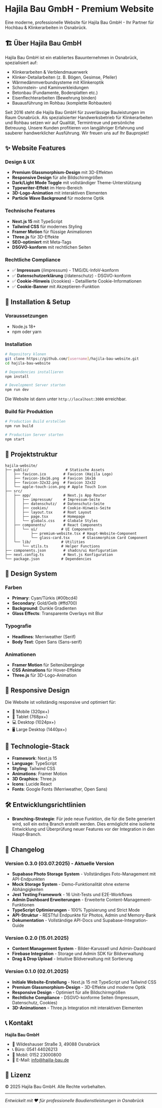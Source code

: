 # Hajila Bau GmbH - Premium Website

Eine moderne, professionelle Website für Hajila Bau GmbH - Ihr Partner für Hochbau & Klinkerarbeiten in Osnabrück.

## 🏗️ Über Hajila Bau GmbH

Hajila Bau GmbH ist ein etabliertes Bauunternehmen in Osnabrück, spezialisiert auf:
- Klinkerarbeiten & Verblendmauerwerk
- Klinker-Detailarbeiten (z. B. Bögen, Gesimse, Pfeiler)
- Wärmedämmverbundsysteme mit Klinkeroptik
- Schornstein- und Kaminverkleidungen
- Betonbau (Fundamente, Bodenplatten etc.)
- Eisenflechterarbeiten (Bewehrung binden)
- Bauausführung im Rohbau (komplette Rohbauten)

Seit 2016 steht die Hajila Bau GmbH für zuverlässige Bauleistungen im Raum Osnabrück. Als spezialisierter Handwerksbetrieb für Klinkerarbeiten und Rohbau setzen wir auf Qualität, Termintreue und persönliche Betreuung. Unsere Kunden profitieren von langjähriger Erfahrung und sauberer handwerklicher Ausführung. Wir freuen uns auf Ihr Bauprojekt!

## ✨ Website Features

### Design & UX
- **Premium Glassmorphism-Design** mit 3D-Effekten
- **Responsive Design** für alle Bildschirmgrößen
- **Dark/Light Mode Toggle** mit vollständiger Theme-Unterstützung
- **Typewriter-Effekt** im Hero-Bereich
- **3D-Logo-Animation** mit interaktiven Elementen
- **Particle Wave Background** für moderne Optik

### Technische Features
- **Next.js 15** mit TypeScript
- **Tailwind CSS** für modernes Styling
- **Framer Motion** für flüssige Animationen
- **Three.js** für 3D-Effekte
- **SEO-optimiert** mit Meta-Tags
- **DSGVO-konform** mit rechtlichen Seiten

### Rechtliche Compliance
- ✅ **Impressum** (/impressum) - TMG/DL-InfoV-konform
- ✅ **Datenschutzerklärung** (/datenschutz) - DSGVO-konform
- ✅ **Cookie-Hinweis** (/cookies) - Detaillierte Cookie-Informationen
- ✅ **Cookie-Banner** mit Akzeptieren-Funktion

## 🚀 Installation & Setup

### Voraussetzungen
- Node.js 18+ 
- npm oder yarn

### Installation
```bash
# Repository klonen
git clone https://github.com/[username]/hajila-bau-website.git
cd hajila-bau-website

# Dependencies installieren
npm install

# Development Server starten
npm run dev
```

Die Website ist dann unter `http://localhost:3000` erreichbar.

### Build für Produktion
```bash
# Production Build erstellen
npm run build

# Production Server starten
npm start
```

## 📁 Projektstruktur

```
hajila-website/
├── public/                 # Statische Assets
│   ├── favicon.ico        # Favicon (Hajila Logo)
│   ├── favicon-16x16.png  # Favicon 16x16
│   ├── favicon-32x32.png  # Favicon 32x32
│   └── apple-touch-icon.png # Apple Touch Icon
├── src/
│   ├── app/               # Next.js App Router
│   │   ├── impressum/     # Impressum-Seite
│   │   ├── datenschutz/   # Datenschutz-Seite
│   │   ├── cookies/       # Cookie-Hinweis-Seite
│   │   ├── layout.tsx     # Root Layout
│   │   ├── page.tsx       # Homepage
│   │   └── globals.css    # Globale Styles
│   ├── components/        # React Components
│   │   └── ui/           # UI Components
│   │       ├── premium-website.tsx # Haupt-Website-Component
│   │       └── glass-card.tsx      # Glassmorphism Card Component
│   └── lib/              # Utilities
│       └── utils.ts      # Helper Functions
├── components.json        # shadcn/ui Konfiguration
├── next.config.ts         # Next.js Konfiguration
└── package.json          # Dependencies
```

## 🎨 Design System

### Farben
- **Primary**: Cyan/Türkis (#00bcd4)
- **Secondary**: Gold/Gelb (#ffd700)
- **Background**: Dunkle Gradienten
- **Glass Effects**: Transparente Overlays mit Blur

### Typografie
- **Headlines**: Merriweather (Serif)
- **Body Text**: Open Sans (Sans-serif)

### Animationen
- **Framer Motion** für Seitenübergänge
- **CSS Animations** für Hover-Effekte
- **Three.js** für 3D-Logo-Animation

## 📱 Responsive Design

Die Website ist vollständig responsive und optimiert für:
- 📱 Mobile (320px+)
- 📱 Tablet (768px+)
- 💻 Desktop (1024px+)
- 🖥️ Large Desktop (1440px+)

## 🔧 Technologie-Stack

- **Framework**: Next.js 15
- **Language**: TypeScript
- **Styling**: Tailwind CSS
- **Animations**: Framer Motion
- **3D Graphics**: Three.js
- **Icons**: Lucide React
- **Fonts**: Google Fonts (Merriweather, Open Sans)

## 🛠️ Entwicklungsrichtlinien

- **Branching-Strategie**: Für jede neue Funktion, die für die Seite generiert wird, soll ein extra Branch erstellt werden. Dies ermöglicht eine isolierte Entwicklung und Überprüfung neuer Features vor der Integration in den Haupt-Branch.

## 📜 Changelog

### Version 0.3.0 (03.07.2025) - Aktuelle Version
- **Supabase Photo Storage System** - Vollständiges Foto-Management mit API-Endpunkten
- **Mock Storage System** - Demo-Funktionalität ohne externe Abhängigkeiten  
- **Jest Testing Framework** - 16 Unit-Tests und E2E-Workflows
- **Admin Dashboard Erweiterungen** - Erweiterte Content-Management-Funktionen
- **TypeScript Optimierungen** - 100% Typisierung und Strict Mode
- **API-Struktur** - RESTful Endpunkte für Photos, Admin und Memory-Bank
- **Dokumentation** - Vollständige API-Docs und Supabase-Integration-Guide

### Version 0.2.0 (15.01.2025)
- **Content Management System** - Bilder-Karussell und Admin-Dashboard
- **Firebase Integration** - Storage und Admin SDK für Bildverwaltung
- **Drag & Drop Upload** - Intuitive Bildverwaltung mit Sortierung

### Version 0.1.0 (02.01.2025)
- **Initiale Website-Erstellung** - Next.js 15 mit TypeScript und Tailwind CSS
- **Premium Glassmorphism-Design** - 3D-Effekte und moderne Optik
- **Responsive Design** - Optimiert für alle Bildschirmgrößen
- **Rechtliche Compliance** - DSGVO-konforme Seiten (Impressum, Datenschutz, Cookies)
- **3D-Animationen** - Three.js Integration mit interaktiven Elementen

## 📞 Kontakt

**Hajila Bau GmbH**
- 📍 Wildeshauser Straße 3, 49088 Osnabrück
- 📞 Büro: 0541 44026213
- 📱 Mobil: 0152 23000800
- 📧 E-Mail: info@hajila-bau.de

## 📄 Lizenz

© 2025 Hajila Bau GmbH. Alle Rechte vorbehalten.

---

*Entwickelt mit ❤️ für professionelle Baudienstleistungen in Osnabrück*
